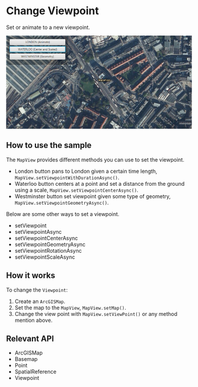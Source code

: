 # Change Viewpoint

Set or animate to a new viewpoint.

![](ChangeViewpoint.png)

## How to use the sample

The `MapView` provides different methods you can use to set the viewpoint.
 - London button pans to London given a certain time length, `MapView.setViewpointWithDurationAsync()`.
 - Waterloo button centers at a point and set a distance from the ground using a scale, `MapView.setViewpointCenterAsync()`.
 - Westminster button set viewpoint given some type of geometry, `MapView.setViewpointGeometryAsync()`.

Below are some other ways to set a viewpoint.
 - setViewpoint
 - setViewpointAsync
 - setViewpointCenterAsync
 - setViewpointGeometryAsync
 - setViewpointRotationAsync
 - setViewpointScaleAsync

## How it works

To change the `Viewpoint`:


 1. Create an `ArcGISMap`.
 2. Set the map to the `MapView`, `MapView.setMap()`.
 3. Change the view point with `MapView.setViewPoint()` or any method mention above.


## Relevant API


 * ArcGISMap
 * Basemap
 * Point
 * SpatialReference
 * Viewpoint



